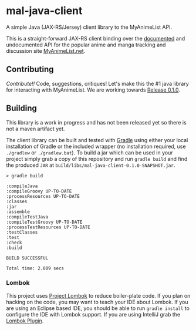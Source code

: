 # mal-java-client
A simple Java (JAX-RS/Jersey) client library to the MyAnimeList API.

This is a straight-forward JAX-RS client binding over the [documented][mal api documentation] and undocumented API for
the popular anime and manga tracking and discussion site [MyAnimeList.net][mal homepage].

## Contributing

*Contribute!!* Code, suggestions, critiques! Let's make this the #1 java library for interacting with MyAnimeList. We
are working towards [Release 0.1.0][milestones].

## Building

This library is a work in progress and has not been released yet so there is not a maven artifact yet.

The client library can be built and tested with [Gradle][gradle user guide] using either your local installation of
Gradle or the included wrapper (no installation required, use `./gradlew` or `./gradlew.bat`). To build
a jar which can be used in your project simply grab a copy of this repository and run `gradle build` and find the
produced `JAR` at `build/libs/mal-java-client-0.1.0-SNAPSHOT.jar`.

```
> gradle build

:compileJava
:compileGroovy UP-TO-DATE
:processResources UP-TO-DATE
:classes
:jar
:assemble
:compileTestJava
:compileTestGroovy UP-TO-DATE
:processTestResources UP-TO-DATE
:testClasses
:test
:check
:build

BUILD SUCCESSFUL

Total time: 2.809 secs
```

### Lombok

This project uses [Project Lombok][lombok features] to reduce boiler-plate code. If you plan on hacking on the code, you
may want to teach your IDE about Lombok. If you are using an Eclipse based IDE, you should be able to run `gradle
install` to configure the IDE with Lombok support. If you are using IntelliJ grab the
[Lombok Plugin][lombok intellij plugin].

<!--
 Link References
-->

[gradle user guide]:      https://docs.gradle.org/current/userguide/userguide.html
[lombok features]:        https://projectlombok.org/features/index.html
[lombok intellij plugin]: https://github.com/mplushnikov/lombok-intellij-plugin
[mal api documentation]:  http://myanimelist.net/modules.php?go=api
[mal homepage]:           http://myanimelist.net
[milestones]:             https://github.com/bendoerr/mal-java-client/milestones

<!--
vim: ft=markdown:tw=120
-->
